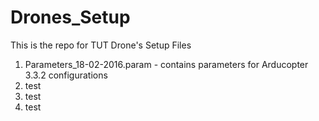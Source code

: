# Drones_Setup
This is the repo for TUT Drone's Setup Files

1. Parameters_18-02-2016.param  - contains parameters for Arducopter 3.3.2 configurations
2. test
3. test
4. test
